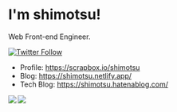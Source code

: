# I'm shimotsu!

Web Front-end Engineer.

[![Twitter Follow](https://img.shields.io/twitter/follow/shimotsu_?color=1DA1F2&logo=twitter&style=for-the-badge)](https://twitter.com/intent/follow?original_referer=https%3A%2F%2Fgithub.com%2Fshimotsu_&screen_name=shimotsu_)

- Profile: https://scrapbox.io/shimotsu
- Blog: https://shimotsu.netlify.app/
- Tech Blog: https://shimotsu.hatenablog.com/

<div>
  <a href="https://github.com/anuraghazra/github-readme-stats">
    <img align="left" src="https://github-readme-stats.vercel.app/api?username=shimotsu4431&count_private=true&show_icons=true&theme=nord" />
  </a>
  <a href="https://github.com/anuraghazra/github-readme-stats">
    <img src="https://github-readme-stats.vercel.app/api/top-langs/?username=shimotsu4431&theme=nord" />
  </a>
</div>
